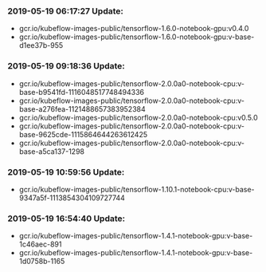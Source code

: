 ### 2019-05-19 06:17:27 Update:

- gcr.io/kubeflow-images-public/tensorflow-1.6.0-notebook-gpu:v0.4.0
- gcr.io/kubeflow-images-public/tensorflow-1.6.0-notebook-gpu:v-base-d1ee37b-955
### 2019-05-19 09:18:36 Update:

- gcr.io/kubeflow-images-public/tensorflow-2.0.0a0-notebook-cpu:v-base-b9541fd-1116048517748494336
- gcr.io/kubeflow-images-public/tensorflow-2.0.0a0-notebook-cpu:v-base-a276fea-1121488657383952384
- gcr.io/kubeflow-images-public/tensorflow-2.0.0a0-notebook-cpu:v0.5.0
- gcr.io/kubeflow-images-public/tensorflow-2.0.0a0-notebook-cpu:v-base-9625cde-1115864644263612425
- gcr.io/kubeflow-images-public/tensorflow-2.0.0a0-notebook-cpu:v-base-a5ca137-1298
### 2019-05-19 10:59:56 Update:

- gcr.io/kubeflow-images-public/tensorflow-1.10.1-notebook-cpu:v-base-9347a5f-1113854304109727744
### 2019-05-19 16:54:40 Update:

- gcr.io/kubeflow-images-public/tensorflow-1.4.1-notebook-gpu:v-base-1c46aec-891
- gcr.io/kubeflow-images-public/tensorflow-1.4.1-notebook-gpu:v-base-1d0758b-1165
